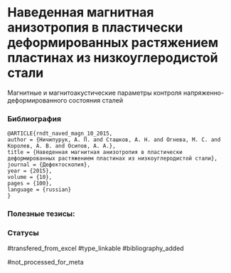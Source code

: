 # Наведенная магнитная анизотропия в пластически деформированных растяжением пластинах из низкоуглеродистой стали

Магнитные и магнитоакустические параметры контроля напряженно-деформированного состояния сталей

### Библиография
```
@ARTICLE{rndt_naved_magn_10_2015,
author = {Ничипурук, А. П. and Сташков, А. Н. and Огнева, М. С. and Королев, А. В. and Осипов, А. А.},
title = {Наведенная магнитная анизотропия в пластически деформированных растяжением пластинах из низкоуглеродистой стали},
journal = {Дефектоскопия},
year = {2015},
volume = {10},
pages = {100},
language = {russian}
}
```

### Полезные тезисы:

### Статусы
#transfered_from_excel 
#type_linkable 
#bibliography_added

#not_processed_for_meta
